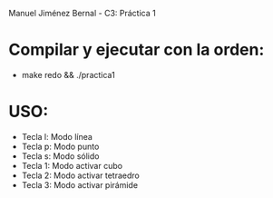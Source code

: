 Manuel Jiménez Bernal - C3: Práctica 1

# Compilar y ejecutar con la orden:
- make redo && ./practica1

# USO:
- Tecla l: Modo línea
- Tecla p: Modo punto
- Tecla s: Modo sólido
- Tecla 1: Modo activar cubo
- Tecla 2: Modo activar tetraedro
- Tecla 3: Modo activar pirámide
